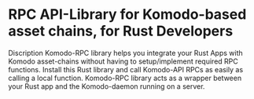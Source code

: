 RPC API-Library for Komodo-based asset chains, for Rust Developers
==========================================================================================================================================
Discription
Komodo-RPC library helps you integrate your Rust Apps with Komodo asset-chains without having to setup/implement required RPC functions. Install this Rust library and call Komodo-API RPCs as easily as calling a local function. Komodo-RPC library acts as a wrapper between your Rust app and the Komodo-daemon running on a server.
